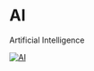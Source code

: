 # AI

Artificial Intelligence

[![AI](https://img.shields.io/badge/-AI-brightgreen)](https://github.com/DiegoJohnson/AI)

